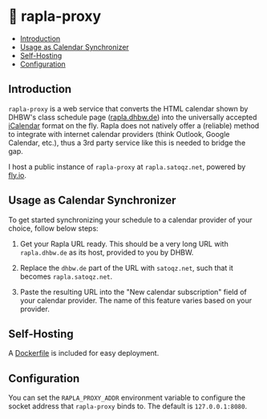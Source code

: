 # 📆 rapla-proxy

- [Introduction](#introduction)
- [Usage as Calendar Synchronizer](#usage-as-calendar-synchronizer)
- [Self-Hosting](#self-hosting)
- [Configuration](#configuration)

## Introduction

`rapla-proxy` is a web service that converts the HTML calendar shown by DHBW's class schedule page ([rapla.dhbw.de](https://rapla.dhbw.de)) into the universally accepted [iCalendar](https://icalendar.org/) format on the fly.
Rapla does not natively offer a (reliable) method to integrate with internet calendar providers (think Outlook, Google Calendar, etc.), thus a 3rd party service like this is needed to bridge the gap.

I host a public instance of `rapla-proxy` at `rapla.satoqz.net`, powered by [fly.io](https://fly.io).

## Usage as Calendar Synchronizer

To get started synchronizing your schedule to a calendar provider of your choice, follow below steps:

1. Get your Rapla URL ready.
   This should be a very long URL with `rapla.dhbw.de` as its host, provided to you by DHBW.

2. Replace the `dhbw.de` part of the URL with `satoqz.net`, such that it becomes `rapla.satoqz.net`.

3. Paste the resulting URL into the "New calendar subscription" field of your calendar provider. The name of this feature varies based on your provider.

## Self-Hosting

A [Dockerfile](./Dockerfile) is included for easy deployment.

## Configuration

You can set the `RAPLA_PROXY_ADDR` environment variable to configure the socket address that `rapla-proxy` binds to.
The default is `127.0.0.1:8080`.
